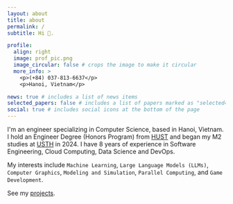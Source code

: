 ```yaml
---
layout: about
title: about
permalink: /
subtitle: Hi 👋.

profile:
  align: right
  image: prof_pic.png
  image_circular: false # crops the image to make it circular
  more_info: >
    <p>(+84) 037-813-6637</p>
    <p>Hanoi, Vietnam</p>

news: true # includes a list of news items
selected_papers: false # includes a list of papers marked as "selected={true}"
social: true # includes social icons at the bottom of the page
---
```


I'm an engineer specializing in Computer Science, based in Hanoi, Vietnam. I hold an Engineer Degree (Honors Program) from [HUST](https://hust.edu.vn/en/) and began my M2 studies at [USTH](https://usth.edu.vn/en) in 2024. I have 8 years of experience in Software Engineering, Cloud Computing, Data Science and DevOps.

My interests include `Machine Learning`,  `Large Language Models (LLMs)`, `Computer Graphics`, `Modeling and Simulation`, `Parallel Computing`, and `Game Development`.

See my [projects](/projects/).
